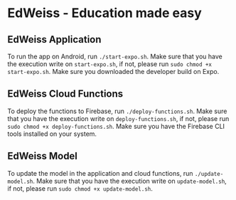 # EdWeiss - Education made easy
## EdWeiss Application
To run the app on Android, run `./start-expo.sh`.
Make sure that you have the execution write on `start-expo.sh`, if not, please run `sudo chmod +x start-expo.sh`.
Make sure you downloaded the developer build on Expo.

## EdWeiss Cloud Functions
To deploy the functions to Firebase, run `./deploy-functions.sh`.
Make sure that you have the execution write on `deploy-functions.sh`, if not, please run `sudo chmod +x deploy-functions.sh`.
Make sure you have the Firebase CLI tools installed on your system.

## EdWeiss Model
To update the model in the application and cloud functions, run `./update-model.sh`.
Make sure that you have the execution write on `update-model.sh`, if not, please run `sudo chmod +x update-model.sh`.
